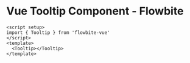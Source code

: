 <script setup>
import TooltipExample from './examples/TooltipExample.vue'
</script>
# Vue Tooltip Component - Flowbite

```vue
<script setup>
import { Tooltip } from 'flowbite-vue'
</script>
<template>
  <Tooltip></Tooltip>
</template>
```

<TooltipExample />
